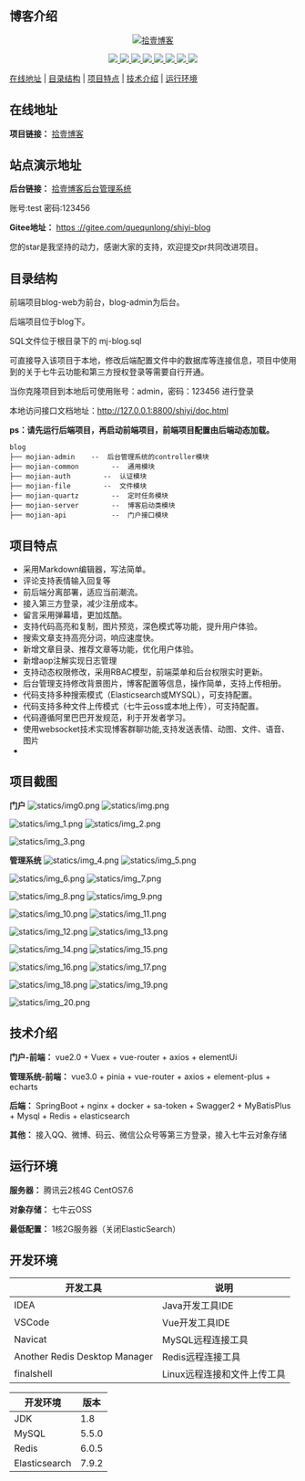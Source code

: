## 博客介绍

<p align=center>
  <a href="http://www.shiyit.com" style="border-radius: 50%;width: 100px;height: 100px">
    <img src="logo.ico" alt="拾壹博客" >
  </a>
</p>

<p align="center">
   <a target="_blank" href="https://github.com/X1192176811/blog">
      <img src="https://img.shields.io/hexpm/l/plug.svg"/>
      <img src="https://img.shields.io/badge/JDK-1.8+-green.svg"/>
      <img src="https://img.shields.io/badge/springboot-2.4.1.RELEASE-green"/>
      <img src="https://img.shields.io/badge/vue-2.5.17-green"/>
      <img src="https://img.shields.io/badge/mysql-5.5.0-green"/>
      <img src="https://img.shields.io/badge/mybatis--plus-3.4.0-green"/>
      <img src="https://img.shields.io/badge/redis-6.0.5-green"/>
      <img src="https://img.shields.io/badge/elasticsearch-7.9.2-green"/>
   </a>
</p>

[在线地址](#在线地址) | [目录结构](#目录结构) | [项目特点](#项目特点) | [技术介绍](#技术介绍) | [运行环境](#运行环境)


## 在线地址

**项目链接：** [拾壹博客](http://www.shiyit.com)

## 站点演示地址
**后台链接：** [拾壹博客后台管理系统](https://admin.shiyit.com/#/login)

账号:test 密码:123456

**Gitee地址：** [https  ://gitee.com/quequnlong/shiyi-blog](https://gitee.com/quequnlong/shiyi-blog)

您的star是我坚持的动力，感谢大家的支持，欢迎提交pr共同改进项目。

## 目录结构

前端项目blog-web为前台，blog-admin为后台。

后端项目位于blog下。

SQL文件位于根目录下的 mj-blog.sql

可直接导入该项目于本地，修改后端配置文件中的数据库等连接信息，项目中使用到的关于七牛云功能和第三方授权登录等需要自行开通。

当你克隆项目到本地后可使用账号：admin，密码：123456 进行登录

本地访问接口文档地址：http://127.0.0.1:8800/shiyi/doc.html

**ps：请先运行后端项目，再启动前端项目，前端项目配置由后端动态加载。**

```
blog
├── mojian-admin    --  后台管理系统的controller模块
├── mojian-common        --  通用模块
├── mojian-auth        --  认证模块
├── mojian-file        --  文件模块
├── mojian-quartz        --  定时任务模块
├── mojian-server        --  博客启动类模块
├── mojian-api           --  门户接口模块

```
## 项目特点

- 采用Markdown编辑器，写法简单。
- 评论支持表情输入回复等
- 前后端分离部署，适应当前潮流。
- 接入第三方登录，减少注册成本。
- 留言采用弹幕墙，更加炫酷。
- 支持代码高亮和复制，图片预览，深色模式等功能，提升用户体验。
- 搜索文章支持高亮分词，响应速度快。
- 新增文章目录、推荐文章等功能，优化用户体验。
- 新增aop注解实现日志管理
- 支持动态权限修改，采用RBAC模型，前端菜单和后台权限实时更新。
- 后台管理支持修改背景图片，博客配置等信息，操作简单，支持上传相册。
- 代码支持多种搜索模式（Elasticsearch或MYSQL），可支持配置。
- 代码支持多种文件上传模式（七牛云oss或本地上传），可支持配置。
- 代码遵循阿里巴巴开发规范，利于开发者学习。
- 使用websocket技术实现博客群聊功能,支持发送表情、动图、文件、语音、图片
- 

## 项目截图

**门户**
![statics/img0.png](/statics/img0.png) ![statics/img.png](/statics/img.png)


![statics/img_1.png](/statics/img_1.png) ![statics/img_2.png](/statics/img_2.png)


![statics/img_3.png](/statics/img_3.png)

**管理系统**
![statics/img_4.png](/statics/img_4.png)  ![statics/img_5.png](/statics/img_5.png)

![statics/img_6.png](/statics/img_6.png)  ![statics/img_7.png](/statics/img_7.png)

![statics/img_8.png](/statics/img_8.png)  ![statics/img_9.png](/statics/img_9.png)

![statics/img_10.png](/statics/img_10.png)  ![statics/img_11.png](/statics/img_11.png)

![statics/img_12.png](/statics/img_12.png)  ![statics/img_13.png](/statics/img_13.png)

![statics/img_14.png](/statics/img_14.png)  ![statics/img_15.png](/statics/img_15.png)

![statics/img_16.png](/statics/img_16.png)  ![statics/img_17.png](/statics/img_17.png)

![statics/img_18.png](/statics/img_18.png)  ![statics/img_19.png](/statics/img_19.png)

![statics/img_20.png](/statics/img_20.png)


## 技术介绍

**门户-前端：** vue2.0 +  Vuex + vue-router + axios + elementUi

**管理系统-前端：** vue3.0 +  pinia + vue-router + axios + element-plus + echarts

**后端：** SpringBoot + nginx + docker + sa-token + Swagger2 + MyBatisPlus + Mysql + Redis + elasticsearch

**其他：** 接入QQ、微博、码云、微信公众号等第三方登录，接入七牛云对象存储

## 运行环境

**服务器：** 腾讯云2核4G CentOS7.6

**对象存储：** 七牛云OSS

**最低配置：** 1核2G服务器（关闭ElasticSearch）

## 开发环境

|            开发工具            |           说明            |
| ----------------------------- | ------------------------- |
| IDEA                          | Java开发工具IDE            |
| VSCode                        | Vue开发工具IDE             |
| Navicat                       | MySQL远程连接工具          |
| Another Redis Desktop Manager | Redis远程连接工具          |
| finalshell                    | Linux远程连接和文件上传工具 |

|    开发环境    |  版本  |
| ------------- | ----- |
| JDK           | 1.8   |
| MySQL         | 5.5.0 |
| Redis         | 6.0.5 |
| Elasticsearch | 7.9.2 |
